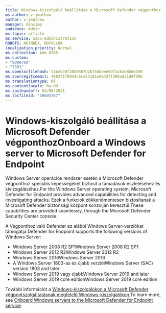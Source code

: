 ```yaml
---
title: Windows-kiszolgáló beállítása a Microsoft Defender végponthoz
ms.author: v-jmathew
author: v-jmathew
manager: dansimp
audience: Admin
ms.topic: article
ms.service: o365-administration
ROBOTS: NOINDEX, NOFOLLOW
localization_priority: Normal
ms.collection: Adm_O365
ms.custom:
- "9000760"
- "7391"
ms.openlocfilehash: 51bcb58f20b9867d2b75db5ee9df1c62e8b66109
ms.sourcegitcommit: 4883f1f89d4c6ca23161e9a43ff206ad21d4f09b
ms.translationtype: MT
ms.contentlocale: hu-HU
ms.lasthandoff: 03/08/2021
ms.locfileid: "50693767"
---
```

# <a name="onboard-a-windows-server-to-microsoft-defender-for-endpoint"></a><span data-ttu-id="d3410-102">Windows-kiszolgáló beállítása a Microsoft Defender végponthoz</span><span class="sxs-lookup"><span data-stu-id="d3410-102">Onboard a Windows server to Microsoft Defender for Endpoint</span></span>

<span data-ttu-id="d3410-103">Windows Server operációs rendszer esetén a Microsoft Defender végponthoz speciális képességeket biztosít a támadások észleléséhez és kivizsgáláséhez.</span><span class="sxs-lookup"><span data-stu-id="d3410-103">For the Windows Server operating system, Microsoft Defender for Endpoint provides advanced capabilities for detecting and investigating attacks.</span></span> <span data-ttu-id="d3410-104">Ezek a funkciók zökkenőmentesen biztosítanak a Microsoft Defender biztonsági központ konzolján keresztül.</span><span class="sxs-lookup"><span data-stu-id="d3410-104">These capabilities are provided seamlessly, through the Microsoft Defender Security Center console.</span></span>

<span data-ttu-id="d3410-105">A Végponthoz való Defender az alábbi Windows Server-verziókat támogatja:</span><span class="sxs-lookup"><span data-stu-id="d3410-105">Defender for Endpoint supports the following versions of Windows Server:</span></span>

- <span data-ttu-id="d3410-106">Windows Server 2008 R2 SP1</span><span class="sxs-lookup"><span data-stu-id="d3410-106">Windows Server 2008 R2 SP1</span></span>
- <span data-ttu-id="d3410-107">Windows Server 2012 R2</span><span class="sxs-lookup"><span data-stu-id="d3410-107">Windows Server 2012 R2</span></span>
- <span data-ttu-id="d3410-108">Windows Server 2016</span><span class="sxs-lookup"><span data-stu-id="d3410-108">Windows Server 2016</span></span>
- <span data-ttu-id="d3410-109">A Windows Server 1803-as és újabb verziói</span><span class="sxs-lookup"><span data-stu-id="d3410-109">Windows Server (SAC) version 1803 and later</span></span>
- <span data-ttu-id="d3410-110">Windows Server 2019 vagy újabb</span><span class="sxs-lookup"><span data-stu-id="d3410-110">Windows Server 2019 and later</span></span>
- <span data-ttu-id="d3410-111">Windows Server 2019 core edition</span><span class="sxs-lookup"><span data-stu-id="d3410-111">Windows Server 2019 core edition</span></span>

<span data-ttu-id="d3410-112">További információt a [Windows-kiszolgálókon a Microsoft Defender végpontszolgáltatásnak megfelelő Windows-kiszolgálókon.](https://go.microsoft.com/fwlink/?linkid=2143627)</span><span class="sxs-lookup"><span data-stu-id="d3410-112">To learn more, see [Onboard Windows servers to the Microsoft Defender for Endpoint service](https://go.microsoft.com/fwlink/?linkid=2143627).</span></span>
